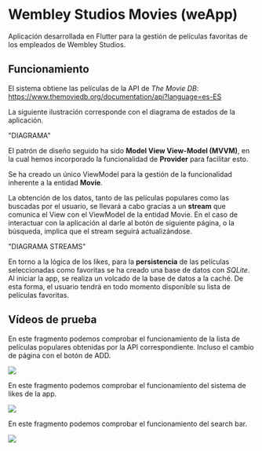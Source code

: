# Wembley Studios Movies (weApp)

Aplicación desarrollada en Flutter para la gestión de películas favoritas de los empleados de Wembley Studios.

## Funcionamiento

El sistema obtiene las películas de la API de *The Movie DB*: https://www.themoviedb.org/documentation/api?language=es-ES

La siguiente ilustración corresponde con el diagrama de estados de la aplicación.

"DIAGRAMA"

El patrón de diseño seguido ha sido **Model View View-Model (MVVM)**, en la cual hemos incorporado la funcionalidad de **Provider** para facilitar esto.

Se ha creado un único ViewModel para la gestión de la funcionalidad inherente a la entidad **Movie**.

La obtención de los datos, tanto de las películas populares como las buscadas por el usuario, se llevará a cabo gracias a un **stream** que comunica el View con el ViewModel de la entidad Movie. En el caso de interactuar con la aplicación al darle al botón de siguiente página, o la búsqueda, implica que el stream seguirá actualizándose. 

"DIAGRAMA STREAMS"

En torno a la lógica de los likes, para la **persistencia** de las películas seleccionadas como favoritas se ha creado una base de datos con *SQLite*. Al iniciar la app, se realiza un volcado de la base de datos a la caché. De esta forma, el usuario tendrá en todo momento disponible su lista de películas favoritas.

## Vídeos de prueba

En este fragmento podemos comprobar el funcionamiento de la lista de películas populares obtenidas por la API correspondiente. Incluso el cambio de página con el botón de ADD.


![](https://github.com/carlosparra1998/WembleyStudiosMovies/blob/main/readme_raw/1.gif)


En este fragmento podemos comprobar el funcionamiento del sistema de likes de la app.


![](https://github.com/carlosparra1998/WembleyStudiosMovies/blob/main/readme_raw/2.gif)


En este fragmento podemos comprobar el funcionamiento del search bar.


![](https://github.com/carlosparra1998/WembleyStudiosMovies/blob/main/readme_raw/3.gif)